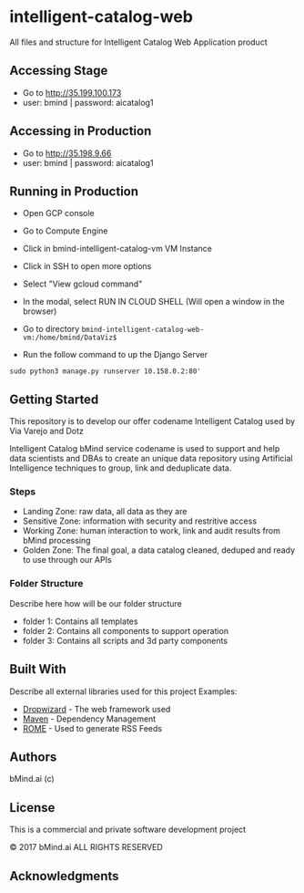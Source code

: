 # intelligent-catalog-web
All files and structure for Intelligent Catalog Web Application product

## Accessing Stage
- Go to http://35.199.100.173
- user: bmind  |  password: aicatalog1

## Accessing in Production
- Go to http://35.198.9.66
- user: bmind  |  password: aicatalog1

## Running in Production

- Open GCP console
- Go to Compute Engine
- Click in bmind-intelligent-catalog-vm VM Instance
- Click in SSH to open more options
- Select "View gcloud command"
- In the modal, select RUN IN CLOUD SHELL  (Will open a window in the browser)

- Go to directory `bmind-intelligent-catalog-web-vm:/home/bmind/DataViz$`
- Run the follow command to up the Django Server

`sudo python3 manage.py runserver 10.158.0.2:80'`


## Getting Started

This repository is to develop our offer codename Intelligent Catalog used by Via Varejo and Dotz

Intelligent Catalog bMind service codename is used to support and help data scientists and DBAs to create an unique data repository using Artificial Intelligence techniques to group, link and deduplicate data.

### Steps
- Landing Zone: raw data, all data as they are
- Sensitive Zone: information with security and restritive access
- Working Zone: human interaction to work, link and audit results from bMind processing
- Golden Zone: The final goal, a data catalog cleaned, deduped and ready to use through our APIs

### Folder Structure

Describe here how will be our folder structure
- folder 1: Contains all templates
- folder 2: Contains all components to support operation
- folder 3: Contains all scripts and 3d party components

## Built With
Describe all external libraries used for this project
Examples:
* [Dropwizard](http://www.dropwizard.io/1.0.2/docs/) - The web framework used
* [Maven](https://maven.apache.org/) - Dependency Management
* [ROME](https://rometools.github.io/rome/) - Used to generate RSS Feeds

## Authors

bMind.ai (c)

## License

This is a commercial and private software development project

© 2017 bMind.ai ALL RIGHTS RESERVED

## Acknowledgments
